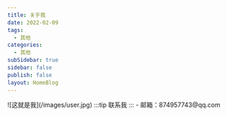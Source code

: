 ```yaml
---
title: 关于我
date: 2022-02-09
tags:
  - 其他
categories:
  - 其他
subSidebar: true
sidebar: false
publish: false
layout: HomeBlog
---
```


<!-- more -->

<Boxx/>
![这就是我](/images/user.jpg)
:::tip
联系我
:::
- 邮箱：874957743@qq.com
<Reward/>
